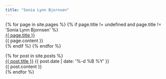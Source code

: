 ```yaml
---
title: "Sonia Lynn Bjornsen"
---
```


<div id="main-content">
  {% for page in site.pages %}
    {% if page.title != undefined and page.title != 'Sonia Lynn Bjornsen' %}
      <a name="{{ page.slug }}"></a>
      <div id="{{ page.slug }}" class="block {{ page.slug }}">
        <a href="{{ site.url }}/#{{ page.slug }}">{{ page.title }}</a>
        <div>{{ page.content }}</div>
      </div>
    {% endif %}
  {% endfor %}

  <a name="news"></a>
  <div id="news" class="block news">
    {% for post in site.posts %}
      <a name="{{ post.slug }}" id="{{ post.slug }}"></a>
      <div>
        <a href="{{ site.url }}/#{{ post.slug }}">{{ post.title }}</a>
        <time datetime="{{ post.date | date: '%Y-%m-%d' }}">{{ post.date | date: '%-d %B %Y' }}</time>
        <div>{{ post.content }}</div>
      </div>
    {% endfor %}
  </div>
</div>
